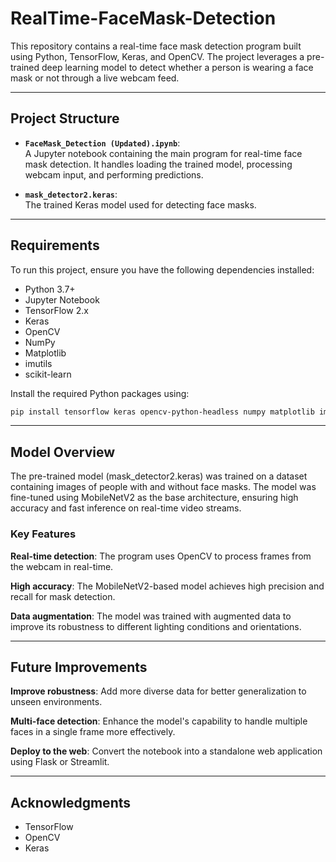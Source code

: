 # RealTime-FaceMask-Detection
This repository contains a real-time face mask detection program built using Python, TensorFlow, Keras, and OpenCV. 
The project leverages a pre-trained deep learning model to detect whether a person is wearing a face mask or not through a live webcam feed.

-------

## **Project Structure**

- **`FaceMask_Detection (Updated).ipynb`**:  
  A Jupyter notebook containing the main program for real-time face mask detection. It handles loading the trained model, processing webcam input, and performing predictions.
  
- **`mask_detector2.keras`**:  
  The trained Keras model used for detecting face masks.

---

## **Requirements**

To run this project, ensure you have the following dependencies installed:

- Python 3.7+
- Jupyter Notebook
- TensorFlow 2.x
- Keras
- OpenCV
- NumPy
- Matplotlib
- imutils
- scikit-learn

Install the required Python packages using:

```bash
pip install tensorflow keras opencv-python-headless numpy matplotlib imutils scikit-learn
```

---

## Model Overview
The pre-trained model (mask_detector2.keras) was trained on a dataset containing images of people with and without face masks. The model was fine-tuned using MobileNetV2 as the base architecture, ensuring high accuracy and fast inference on real-time video streams.

### Key Features

**Real-time detection**: The program uses OpenCV to process frames from the webcam in real-time.

**High accuracy**: The MobileNetV2-based model achieves high precision and recall for mask detection.

**Data augmentation**: The model was trained with augmented data to improve its robustness to different lighting conditions and orientations.

---

## Future Improvements
**Improve robustness**: Add more diverse data for better generalization to unseen environments.

**Multi-face detection**: Enhance the model's capability to handle multiple faces in a single frame more effectively.

**Deploy to the web**: Convert the notebook into a standalone web application using Flask or Streamlit.

---

## Acknowledgments
- TensorFlow
- OpenCV
- Keras
